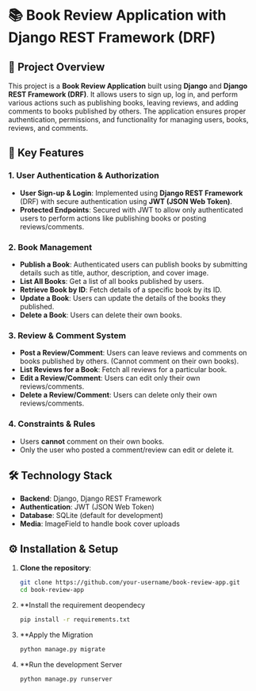 # 📚 Book Review Application with Django REST Framework (DRF)

## 🚀 Project Overview
This project is a **Book Review Application** built using **Django** and **Django REST Framework (DRF)**. It allows users to sign up, log in, and perform various actions such as publishing books, leaving reviews, and adding comments to books published by others. The application ensures proper authentication, permissions, and functionality for managing users, books, reviews, and comments.

## 🎯 Key Features
### 1. **User Authentication & Authorization**
- **User Sign-up & Login**: Implemented using **Django REST Framework** (DRF) with secure authentication using **JWT (JSON Web Token)**.
- **Protected Endpoints**: Secured with JWT to allow only authenticated users to perform actions like publishing books or posting reviews/comments.

### 2. **Book Management**
- **Publish a Book**: Authenticated users can publish books by submitting details such as title, author, description, and cover image.
- **List All Books**: Get a list of all books published by users.
- **Retrieve Book by ID**: Fetch details of a specific book by its ID.
- **Update a Book**: Users can update the details of the books they published.
- **Delete a Book**: Users can delete their own books.

### 3. **Review & Comment System**
- **Post a Review/Comment**: Users can leave reviews and comments on books published by others. (Cannot comment on their own books).
- **List Reviews for a Book**: Fetch all reviews for a particular book.
- **Edit a Review/Comment**: Users can edit only their own reviews/comments.
- **Delete a Review/Comment**: Users can delete only their own reviews/comments.

### 4. **Constraints & Rules**
- Users **cannot** comment on their own books.
- Only the user who posted a comment/review can edit or delete it.

## 🛠️ Technology Stack
- **Backend**: Django, Django REST Framework
- **Authentication**: JWT (JSON Web Token)
- **Database**: SQLite (default for development)
- **Media**: ImageField to handle book cover uploads

## ⚙️ Installation & Setup
1. **Clone the repository**:
   ```bash
   git clone https://github.com/your-username/book-review-app.git
   cd book-review-app

2. **Install the requirement deopendecy
   ```bash
   pip install -r requirements.txt

3. **Apply the Migration
   ```bash
   python manage.py migrate

3. **Run the development Server
   ```bash
   python manage.py runserver
